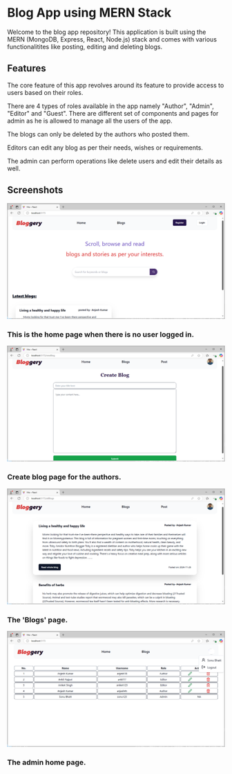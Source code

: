 # Blog App using MERN Stack

 Welcome to the blog app repository! This application is built using the MERN (MongoDB, Express, React, Node.js) stack and comes with various functionalitites like posting, editing and deleting blogs.

## Features
 The core feature of this app revolves around its feature to provide access to users based on their roles.


 There are 4 types of roles available in the app namely "Author", "Admin", "Editor" and "Guest".
 There are different set of components and pages for admin as he is allowed to manage all the users of the app.

 The blogs can only be deleted by the authors who posted them.

 Editors can edit any blog as per their needs, wishes or requirements.

 The admin can perform operations like delete users and edit their details as well.

## Screenshots

![alt text](image-1.png)

### This is the home page when there is no user logged in.




![alt text](image-7.png)
### Create blog page for the authors.

![alt text](image-8.png)
### The 'Blogs' page.

![alt text](image-9.png)
### The admin home page.

